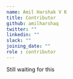 ```yaml
---
name: Amil Harshak V K
title: Contributor
github: amilharshaq
twitter: ""
linkedin: ""
slack: ""
joining_date: ""
role : contributor
---
```


Still waiting for this
